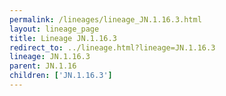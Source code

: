 ```yaml
---
permalink: /lineages/lineage_JN.1.16.3.html
layout: lineage_page
title: Lineage JN.1.16.3
redirect_to: ../lineage.html?lineage=JN.1.16.3
lineage: JN.1.16.3
parent: JN.1.16
children: ['JN.1.16.3']
---
```

